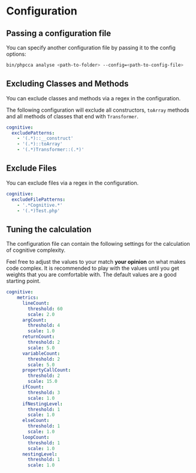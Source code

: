 # Configuration

## Passing a configuration file

You can specify another configuration file by passing it to the config options:

```bash
bin/phpcca analyse <path-to-folder> --config=<path-to-config-file>
```

## Excluding Classes and Methods

You can exclude classes and methods via a regex in the configuration.

The following configuration will exclude all constructors, `toArray` methods and all methods of classes that end with `Transformer`.

```yaml
cognitive:
  excludePatterns:
    - '(.*)::__construct'
    - '(.*)::toArray'
    - '(.*)Transformer::(.*)'
```

## Exclude Files

You can exclude files via a regex in the configuration.

```yaml
cognitive:
  excludeFilePatterns:
    - '.*Cognitive.*'
    - '(.*)Test.php'
```

## Tuning the calculation

The configuration file can contain the following settings for the calculation of cognitive complexity.

Feel free to adjust the values to your match **your opinion** on what makes code complex. It is recommended to play with the values until you get weights that you are comfortable with. The default values are a good starting point.

```yaml
cognitive:
    metrics:
      lineCount:
        threshold: 60
        scale: 2.0
      argCount:
        threshold: 4
        scale: 1.0
      returnCount:
        threshold: 2
        scale: 5.0
      variableCount:
        threshold: 2
        scale: 5.0
      propertyCallCount:
        threshold: 2
        scale: 15.0
      ifCount:
        threshold: 3
        scale: 1.0
      ifNestingLevel:
        threshold: 1
        scale: 1.0
      elseCount:
        threshold: 1
        scale: 1.0
      loopCount:
        threshold: 1
        scale: 1.0
      nestingLevel:
        threshold: 1
        scale: 1.0
```
